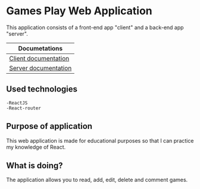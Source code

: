# Games Play Web Application

This application consists of a front-end app "client" and a back-end app "server".

| Documetations
|---
| [Client documentation](https://github.com/Kalin-Konstantinov/games-play/blob/main/client/README.md)
| [Server documentation](https://github.com/Kalin-Konstantinov/games-play/blob/main/server/README.md)

## Used technologies

    -ReactJS
    -React-router

## Purpose of application

This web application is made for educational purposes so that I can practice my knowledge of React.

## What is doing?

The application allows you to read, add, edit, delete and comment games. 